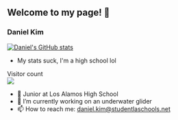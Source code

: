 ## Welcome to my page! 👋

### Daniel Kim
[![Daniel's GitHub stats](https://github-readme-stats.vercel.app/api?username=daniel360kim&theme=radical&show_icons=true)](https://github.com/anuraghazra/github-readme-stats)

* My stats suck, I'm a high school lol

<p align="left"> 
  Visitor count<br>
  <img src="https://profile-counter.glitch.me/daniel360kim/count.svg" />
</p>

* 🔭 Junior at Los Alamos High School
* 🌱 I’m currently working on an underwater glider
* 📫 How to reach me: daniel.kim@studentlaschools.net

<!--
**daniel360kim/daniel360kim** is a ✨ _special_ ✨ repository because its `README.md` (this file) appears on your GitHub profile.

Here are some ideas to get you started:

- 🔭 I’m currently working on ...
- 🌱 I’m currently learning ...
- 👯 I’m looking to collaborate on ...
- 🤔 I’m looking for help with ...
- 💬 Ask me about ...
- 📫 How to reach me: ...
- 😄 Pronouns: ...
- ⚡ Fun fact: ...
-->
